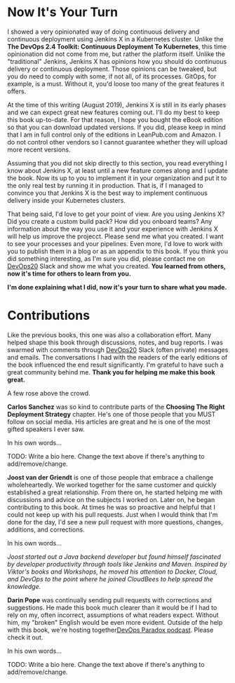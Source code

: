# Now It's Your Turn

I showed a very opinionated way of doing continuous delivery and continuous deployment using Jenkins X in a Kubernetes cluster. Unlike the **The DevOps 2.4 Toolkit: Continuous Deployment To Kubernetes**, this time opinionation did not come from me, but rather the platform itself. Unlike the "traditional" Jenkins, Jenkins X has opinions how you should do continuous delivery or continuous deployment. Those opinions can be tweaked, but you do need to comply with some, if not all, of its processes. GitOps, for example, is a must. Without it, you'd loose too many of the great features it offers.

At the time of this writing (August 2019), Jenkins X is still in its early phases and we can expect great new features coming out. I'll do my best to keep this book up-to-date. For that reason, I hope you bought the eBook edition so that you can download updated versions. If you did, please keep in mind that I am in full control only of the editions in LeanPub.com and Amazon. I do not control other vendors so I cannot guarantee whether they will upload more recent versions.

Assuming that you did not skip directly to this section, you read everything I know about Jenkins X, at least until a new feature comes along and I update the book. Now its up to you to implement it in your organization and put it to the only real test by running it in production. That is, if I managed to convince you that Jenkins X is the best way to implement continuous delivery inside your Kubernetes clusters.

That being said, I'd love to get your point of view. Are you using Jenkins X? Did you create a custom build pack? How did you onboard teams? Any information about the way you use it and your experience with Jenkins X will help us improve the projecct. Please send me what you created. I want to see your processes and your pipelines. Even more, I'd love to work with you to publish them in a blog or as an appendix to this book. If you think you did something interesting, as I'm sure you did, please contact me on [DevOps20](http://slack.devops20toolkit.com/) Slack and show me what you created. **You learned from others, now it's time for others to learn from you.**

**I'm done explaining what I did, now it's your turn to share what you made.**

# Contributions

Like the previous books, this one was also a collaboration effort. Many helped shape this book through discussions, notes, and bug reports. I was swarmed with comments through [DevOps20](http://slack.devops20toolkit.com/) Slack (often private) messages and emails. The conversations I had with the readers of the early editions of the book influenced the end result significantly. I'm grateful to have such a great community behind me. **Thank you for helping me make this book great.**

A few rose above the crowd.

**Carlos Sanchez** was so kind to contribute parts of the **Choosing The Right Deployment Strategy** chapter. He's one of those people that you MUST follow on social media. His articles are great and he is one of the most gifted speakers I ever saw.

In his own words...

TODO: Write a bio here. Change the text above if there's anything to add/remove/change.

**Joost van der Griendt** is one of those people that embrace a challenge wholeheartedly. We worked together for the same customer and quickly established a great relationship. From there on, he started helping me with discussions and advice on the subjects I worked on. Later on, he began contributing to this book. At times he was so proactive and helpful that I could not keep up with his pull requests. Just when I would think that I'm done for the day, I'd see a new pull request with more questions, changes, additions, and corrections.

In his own words...

*Joost started out a Java backend developer but found himself fascinated by developer productivity through tools like Jenkins and Maven. Inspired by Viktor's books and Workshops, he moved his attention to Docker, Cloud, and DevOps to the point where he joined CloudBees to help spread the knowledge.*

**Darin Pope** was continually sending pull requests with corrections and suggestions. He made this book much clearer than it would be if I had to rely on my, often incorrect, assumptions of what readers expect. Without him, my "broken" English would be even more evident. Outside of the help with this book, we're hosting together[DevOps Paradox podcast](https://www.devopsparadox.com). Please check it out. 

In his own words...

TODO: Write a bio here. Change the text above if there's anything to add/remove/change.
